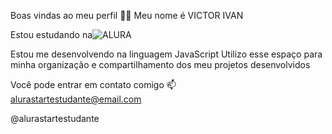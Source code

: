 
Boas vindas ao meu perfil 💙💙
Meu nome é VICTOR IVAN 

Estou estudando na![ALURA](link)

Estou me desenvolvendo na linguagem JavaScript
Utilizo esse espaço para minha organização e compartilhamento dos meu projetos desenvolvidos

Você pode entrar em contato comigo 📫      
alurastartestudante@email.com

@alurastartestudante
